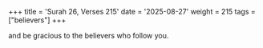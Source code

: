 +++
title = 'Surah 26, Verses 215'
date = '2025-08-27'
weight = 215
tags = ["believers"]
+++

and be gracious to the believers who follow you.